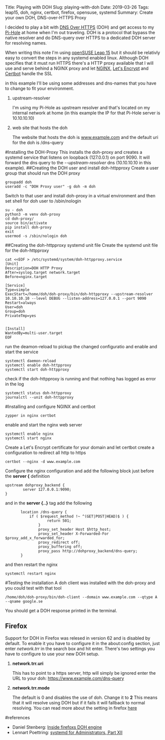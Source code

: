 Title: Playing with DOH
Slug: playing-with-doh
Date: 2019-03-26
Tags: leap15, doh, nginx, certbot, firefox, opensuse, systemd
Summary: Create your own DOH, DNS-over-HTTPS Proxy

I decided to play a bit with [DNS Over HTTPS][1] (DOH) and get access to my [Pi-Hole][2] at home when I'm out traveling. DOH is a protocol that bypass the native resolver and do DNS-query over HTTPS to a dedicated DOH server for resolving names.

When writing this note I'm using [openSUSE Leap 15][3] but it should be relativly easy to convert the steps in any systemd enabled linux. Although DOH specifies that it must run HTTPS there's a HTTP proxy available that I will use and serve behind a NGINX proxy and let [NGINX][6], [Let's Encrypt][5] and [Certbot][4] handle the SSL

in this example I'll be using some addresses and dns-names that you have to change to fit your environment.
1. upstream-resolver

   I'm using my Pi-Hole as upstream resolver and that's located on my internal network at home (in this example the IP for that Pi-Hole server is 10.10.10.10)
2. web site that hosts the doh

   The website that hosts the doh is www.example.com and the default uri for the doh is /dns-query

#Installing the DOH-Proxy
This installs the doh-proxy and creates a systemd service that listens on loopback (127.0.0.1) on port 9090. It will forward the dns query to the _--upstream-resolver_ dns (10.10.10.10 in this example).
##Creating the DOH user and install doh-httpproxy
Create a user group that should run the DOH proxy
```
groupadd doh
useradd -c "DOH Proxy user" -g doh -m doh
```

Switch to that user and install doh-proxy in a virtual environment and then set shell for doh user to /sbin/nologin
```
su - doh
python3 -m venv doh-proxy
cd doh-proxy/
source bin/activate
pip install doh-proxy
exit
usermod -s /sbin/nologin doh
```

##Creating the doh-httpproxy systemd unit file
Create the systemd unit file for the doh-httpproxy
```
cat <<EOF > /etc/systemd/system/doh-httpproxy.service
[Unit]
Description=DOH HTTP Proxy
After=syslog.target network.target
Before=nginx.target

[Service]
Type=simple
ExecStart=/home/doh/doh-proxy/bin/doh-httpproxy --upstream-resolver 10.10.10.10 --level DEBUG --listen-address=127.0.0.1 --port 9090
Restart=always
User=doh
Group=doh
PrivateTmp=yes


[Install]
WantedBy=multi-user.target
EOF
```
run the deamon-reload to pickup the changed configuratio and enable and start the service
```
systemctl daemon-reload
systemctl enable doh-httpproxy
systemctl start doh-httpproxy
```
check if the doh-httpproxy is running and that nothing has logged as error in the log
```
systemctl status doh-httpproxy
journalctl --unit doh-httpproxy
```

#Installing and configure NGINX and certbot
```
zypper in nginx certbot
```
enable and start the nginx web server
```
systemctl enable nginx
systemctl start nginx
```

Create a Let's Encrypt certificate for your domain and let certbot create a configuration to redirect all http to https
```
certbot --nginx -d www.example.com
```

Configure the nginx configuration and add the following block just before the **server {** definition
```nginx
upstream dohproxy_backend {
        server 127.0.0.1:9090;
}
```
and in the **server {..}** tag add the following
```nginx
       location /dns-query {
	       if ( $request_method !~ ^(GET|POST|HEAD)$ ) {
                   return 501;
               }
               proxy_set_header Host $http_host;
               proxy_set_header X-Forwarded-For $proxy_add_x_forwarded_for;
               proxy_redirect off;
               proxy_buffering off;
               proxy_pass http://dohproxy_backend/dns-query;
       }
```
and then restart the nginx
```
systemctl restart nginx
```

#Testing the installation
A doh client was installed with the doh-proxy and you could test with that tool
```
/home/doh/doh-proxy/bin/doh-client --domain www.example.com --qtype A --qname google.se
```
You should get a DOH response printed in the terminal.

## Firefox
Support for DOH in Firefox was relesed in version 62 and is disabled by default. To enable it you have to configure it in the about:config section, just enter *network.trr* in the search box and hit enter.
There's two settings you have to configure to use your new DOH setup.
1. **network.trr.uri**

   This has to point to a https server, http will simply be ignored
   enter the URL to your doh: https://www.example.com/dns-query
2. **network.trr.mode**

   The default is 0 and disables the use of doh. Change it to **2**
   This means that it will resolve using DOH but if it fails it will fallback to normal resolving. You can read more about the setting in firefox [here](https://daniel.haxx.se/blog/2018/06/03/inside-firefoxs-doh-engine/)




#references
* Daniel Stenberg: [Inside firefoxs DOH engine](https://daniel.haxx.se/blog/2018/06/03/inside-firefoxs-doh-engine/)
* Lennart Poettring: [systemd for Administrators, Part XII](http://0pointer.de/blog/projects/security.html)

[1]: https://tools.ietf.org/html/draft-ietf-doh-dns-over-https-09
[2]: https://pi-hole.net/
[3]: https://www.opensuse.org/#Leap
[4]: https://certbot.eff.org/
[5]: https://letsencrypt.org/
[6]: https://www.nginx.com/
